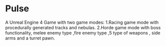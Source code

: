 # Pulse
A Unreal Engine 4 Game with two game modes:
1.Racing game mode with procedurally generated tracks and nebulas.
2.Horde game mode with boss functionality, melee enemy type ,fire enemy type ,5 type of weapons , side arms and a turret pawn.






